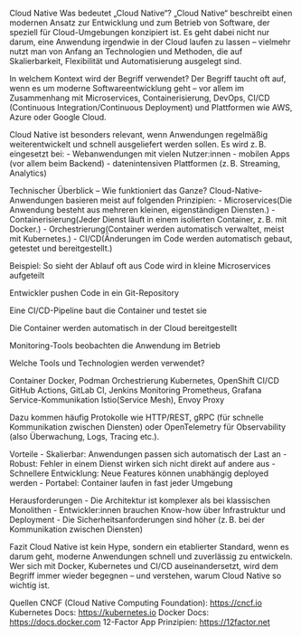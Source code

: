 Cloud Native
Was bedeutet „Cloud Native“?
„Cloud Native“ beschreibt einen modernen Ansatz zur Entwicklung und 
zum Betrieb von Software, der speziell für Cloud-Umgebungen konzipiert ist. 
Es geht dabei nicht nur darum, eine Anwendung irgendwie in der Cloud laufen zu lassen –
vielmehr nutzt man von Anfang an Technologien und Methoden,
die auf Skalierbarkeit, Flexibilität und Automatisierung ausgelegt sind.

In welchem Kontext wird der Begriff verwendet?
Der Begriff taucht oft auf, wenn es um moderne Softwareentwicklung geht – 
vor allem im Zusammenhang mit Microservices, Containerisierung, DevOps,
CI/CD (Continuous Integration/Continuous Deployment) und Plattformen wie AWS, Azure oder Google Cloud.

Cloud Native ist besonders relevant, wenn Anwendungen regelmäßig weiterentwickelt und schnell ausgeliefert werden sollen. 
Es wird z. B. eingesetzt bei:
	- Webanwendungen mit vielen Nutzer:innen
	- mobilen Apps (vor allem beim Backend)
	- datenintensiven Plattformen (z. B. Streaming, Analytics)

Technischer Überblick – Wie funktioniert das Ganze?
Cloud-Native-Anwendungen basieren meist auf folgenden Prinzipien:
	- Microservices(Die Anwendung besteht aus mehreren kleinen, eigenständigen Diensten.)
	- Containerisierung(Jeder Dienst läuft in einem isolierten Container, z. B. mit Docker.)
	- Orchestrierung(Container werden automatisch verwaltet, meist mit Kubernetes.)
	- CI/CD(Änderungen im Code werden automatisch gebaut, getestet und bereitgestellt.)

Beispiel: So sieht der Ablauf oft aus
Code wird in kleine Microservices aufgeteilt

Entwickler pushen Code in ein Git-Repository

Eine CI/CD-Pipeline baut die Container und testet sie

Die Container werden automatisch in der Cloud bereitgestellt

Monitoring-Tools beobachten die Anwendung im Betrieb


Welche Tools und Technologien werden verwendet?

Container
	Docker, 
	Podman
Orchestrierung
	Kubernetes, 
	OpenShift
CI/CD
	GitHub Actions, 
	GitLab CI, 
	Jenkins
Monitoring
	Prometheus, 
	Grafana
Service-Kommunikation
	Istio(Service Mesh), 
	Envoy Proxy

Dazu kommen häufig Protokolle wie HTTP/REST, gRPC (für schnelle Kommunikation zwischen Diensten) 
oder OpenTelemetry für Observability (also Überwachung, Logs, Tracing etc.).

Vorteile
	- Skalierbar: Anwendungen passen sich automatisch der Last an
	- Robust: Fehler in einem Dienst wirken sich nicht direkt auf andere aus
	- Schnellere Entwicklung: Neue Features können unabhängig deployed werden
	- Portabel: Container laufen in fast jeder Umgebung

Herausforderungen
	- Die Architektur ist komplexer als bei klassischen Monolithen
	- Entwickler:innen brauchen Know-how über Infrastruktur und Deployment
	- Die Sicherheitsanforderungen sind höher (z. B. bei der Kommunikation zwischen Diensten)

Fazit
Cloud Native ist kein Hype, sondern ein etablierter Standard, wenn es darum geht, moderne Anwendungen schnell und zuverlässig zu entwickeln. 
Wer sich mit Docker, Kubernetes und CI/CD auseinandersetzt, wird dem Begriff immer wieder begegnen – und verstehen, warum Cloud Native so wichtig ist.



Quellen
CNCF (Cloud Native Computing Foundation): https://cncf.io
Kubernetes Docs: https://kubernetes.io
Docker Docs: https://docs.docker.com
12-Factor App Prinzipien: https://12factor.net
